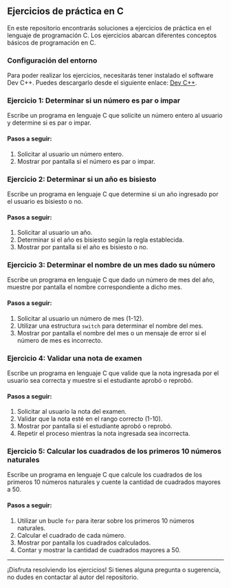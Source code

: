 ## Ejercicios de práctica en C

En este repositorio encontrarás soluciones a ejercicios de práctica en el lenguaje de programación C. Los ejercicios abarcan diferentes conceptos básicos de programación en C.

### Configuración del entorno

Para poder realizar los ejercicios, necesitarás tener instalado el software Dev C++. Puedes descargarlo desde el siguiente enlace: [Dev C++](https://sourceforge.net/projects/orwelldevcpp/).

### Ejercicio 1: Determinar si un número es par o impar

Escribe un programa en lenguaje C que solicite un número entero al usuario y determine si es par o impar.

#### Pasos a seguir:

1. Solicitar al usuario un número entero.
2. Mostrar por pantalla si el número es par o impar.

### Ejercicio 2: Determinar si un año es bisiesto

Escribe un programa en lenguaje C que determine si un año ingresado por el usuario es bisiesto o no.

#### Pasos a seguir:

1. Solicitar al usuario un año.
2. Determinar si el año es bisiesto según la regla establecida.
3. Mostrar por pantalla si el año es bisiesto o no.

### Ejercicio 3: Determinar el nombre de un mes dado su número

Escribe un programa en lenguaje C que dado un número de mes del año, muestre por pantalla el nombre correspondiente a dicho mes.

#### Pasos a seguir:

1. Solicitar al usuario un número de mes (1-12).
2. Utilizar una estructura `switch` para determinar el nombre del mes.
3. Mostrar por pantalla el nombre del mes o un mensaje de error si el número de mes es incorrecto.

### Ejercicio 4: Validar una nota de examen

Escribe un programa en lenguaje C que valide que la nota ingresada por el usuario sea correcta y muestre si el estudiante aprobó o reprobó.

#### Pasos a seguir:

1. Solicitar al usuario la nota del examen.
2. Validar que la nota esté en el rango correcto (1-10).
3. Mostrar por pantalla si el estudiante aprobó o reprobó.
4. Repetir el proceso mientras la nota ingresada sea incorrecta.

### Ejercicio 5: Calcular los cuadrados de los primeros 10 números naturales

Escribe un programa en lenguaje C que calcule los cuadrados de los primeros 10 números naturales y cuente la cantidad de cuadrados mayores a 50.

#### Pasos a seguir:

1. Utilizar un bucle `for` para iterar sobre los primeros 10 números naturales.
2. Calcular el cuadrado de cada número.
3. Mostrar por pantalla los cuadrados calculados.
4. Contar y mostrar la cantidad de cuadrados mayores a 50.

---
¡Disfruta resolviendo los ejercicios! Si tienes alguna pregunta o sugerencia, no dudes en contactar al autor del repositorio.
